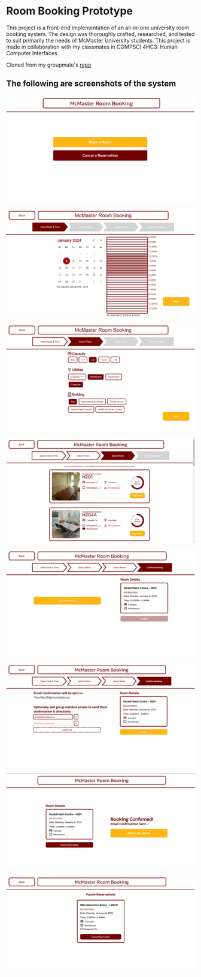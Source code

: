 # Room Booking Prototype

This project is a front-end implementation of an all-in-one university room booking system. The design was thoroughly crafted, researched, and tested to suit primarily the needs of McMaster University students. This project is made in collaboration with my classmates in COMPSCI 4HC3: Human Computer Interfaces

Cloned from my groupmate's [repo](https://github.com/owengretzinger/room-booking-system)

## The following are screenshots of the system

![Home Page](/public/images/screenshots/homepage.png)

![Datetime Page](/public/images/screenshots/date-time.png)

![Filter Page](/public/images/screenshots/filter.png)

![Room Select Page](/public/images/screenshots/room.png)

![Confirm-1 Page](/public/images/screenshots/confirm-1.png)

![Confirm-2 Page](/public/images/screenshots/confirm-2.png)

![Confirmed Page](/public/images/screenshots/confirmed.png)

![Cancel Page](/public/images/screenshots/cancel.png)
